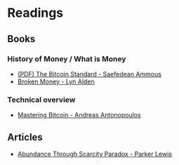 # Readings

## Books

### History of Money / What is Money
- [(PDF) The Bitcoin Standard - Saefedean Ammous](https://cryptache.ro/wp-content/uploads/2021/04/The-Bitcoin-Standard-The-Decentralized-Alternative-to-Central-Banking-PDF-Room.pdf)
- [Broken Money - Lyn Alden](https://www.amazon.com/Broken-Money-Financial-System-Failing/dp/B0CG83QBJ6)

### Technical overview
- [Mastering Bitcoin - Andreas Antonopoulos](https://github.com/bitcoinbook/bitcoinbook/blob/develop/BOOK.md)

## Articles
- [Abundance Through Scarcity Paradox - Parker Lewis](https://graduallythensuddenly.xyz/abundance-through-scarcity-paradox/)

